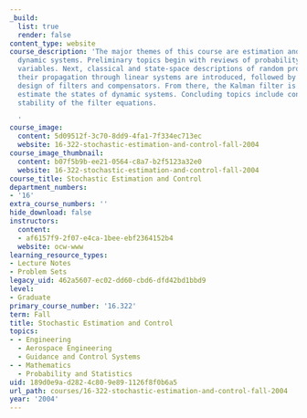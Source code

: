 ```yaml
---
_build:
  list: true
  render: false
content_type: website
course_description: 'The major themes of this course are estimation and control of
  dynamic systems. Preliminary topics begin with reviews of probability and random
  variables. Next, classical and state-space descriptions of random processes and
  their propagation through linear systems are introduced, followed by frequency domain
  design of filters and compensators. From there, the Kalman filter is employed to
  estimate the states of dynamic systems. Concluding topics include conditions for
  stability of the filter equations.

  '
course_image:
  content: 5d09512f-3c70-8dd9-4fa1-7f334ec713ec
  website: 16-322-stochastic-estimation-and-control-fall-2004
course_image_thumbnail:
  content: b07f5b9b-ee21-0564-c8a7-b2f5123a32e0
  website: 16-322-stochastic-estimation-and-control-fall-2004
course_title: Stochastic Estimation and Control
department_numbers:
- '16'
extra_course_numbers: ''
hide_download: false
instructors:
  content:
  - af6157f9-2f07-e4ca-1bee-ebf2364152b4
  website: ocw-www
learning_resource_types:
- Lecture Notes
- Problem Sets
legacy_uid: 462a5607-ec02-dd60-cbd6-dfd42bd1bbd9
level:
- Graduate
primary_course_number: '16.322'
term: Fall
title: Stochastic Estimation and Control
topics:
- - Engineering
  - Aerospace Engineering
  - Guidance and Control Systems
- - Mathematics
  - Probability and Statistics
uid: 189d0e9a-d282-4c80-9e89-1126f8f0b6a5
url_path: courses/16-322-stochastic-estimation-and-control-fall-2004
year: '2004'
---
```

